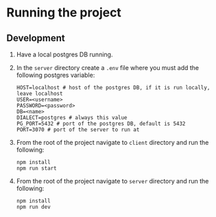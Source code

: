 # Running the project

## Development
1. Have a local postgres DB running.
2. In the `server` directory create a `.env` file where you must add the following postgres variable:

   ```
   HOST=localhost # host of the postgres DB, if it is run locally, leave localhost
   USER=<username>
   PASSWORD=<password>
   DB=<name>
   DIALECT=postgres # always this value
   PG_PORT=5432 # port of the postgres DB, default is 5432
   PORT=3070 # port of the server to run at
   ```
    
3. From the root of the project navigate to `client` directory and run the following:
   
   ```
   npm install
   npm run start
   ```
   
4. From the root of the project navigate to `server` directory and run the following:

   ```
   npm install
   npm run dev
   ```
